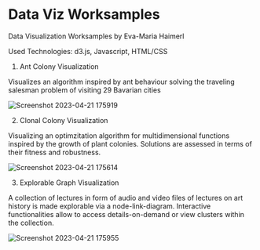 # Data Viz Worksamples
Data Visualization Worksamples by Eva-Maria Haimerl

Used Technologies: d3.js, Javascript, HTML/CSS

1) Ant Colony Visualization

Visualizes an algorithm inspired by ant behaviour solving the traveling salesman problem of visiting 29 Bavarian cities

![Screenshot 2023-04-21 175919](https://user-images.githubusercontent.com/130566251/233682345-df53bc54-cdb6-4213-9e9c-5222f750f3a1.png)

2) Clonal Colony Visualization

Visualizing an optimzitation algorithm for multidimensional functions inspired by the growth of plant colonies. Solutions are assessed in terms of their fitness and robustness.

![Screenshot 2023-04-21 175614](https://user-images.githubusercontent.com/130566251/233682759-dbeaaa0f-b90a-4a7e-aac1-6afd70b5583f.png)


3) Explorable Graph Visualization

A collection of lectures in form of audio and video files of lectures on art history is made explorable via a node-link-diagram. Interactive functionalities allow to access details-on-demand or view clusters within the collection.


![Screenshot 2023-04-21 175955](https://user-images.githubusercontent.com/130566251/233683047-0f29950d-c628-4975-9d87-46bde482881c.png)
